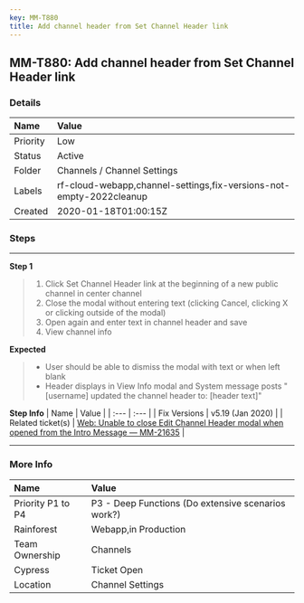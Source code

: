 ```yaml
---
key: MM-T880
title: Add channel header from Set Channel Header link
---
```


## MM-T880: Add channel header from Set Channel Header link

### Details

| Name     | Value                                                               |
| :------- | :------------------------------------------------------------------ |
| Priority | Low                                                                 |
| Status   | Active                                                              |
| Folder   | Channels / Channel Settings                                         |
| Labels   | rf-cloud-webapp,channel-settings,fix-versions-not-empty-2022cleanup |
| Created  | 2020-01-18T01:00:15Z                                                |

### Steps

<hr/>

**Step 1**

> <article><ol><li>Click Set Channel Header link at the beginning of a new public channel in center channel</li><li>Close the modal without entering text (clicking Cancel, clicking X or clicking outside of the modal)</li><li>Open again and enter text in channel header and save</li><li>View channel info</li></ol></article>

**Expected**

> <article><ul><li>User should be able to dismiss the modal with text or when left blank</li><li>Header displays in View Info modal and System message posts "[username] updated the channel header to: [header text]"</li></ul></article>

**Step Info**
| Name | Value |
| :--- | :--- |
| Fix Versions | v5.19 (Jan 2020) |
| Related ticket(s) | <a href="https://mattermost.atlassian.net/browse/MM-21635" rel="noopener noreferrer" target="_blank">Web: Unable to close Edit Channel Header modal when opened from the Intro Message — MM-21635</a> |

<hr/>

### More Info

| Name              | Value                                              |
| :---------------- | :------------------------------------------------- |
| Priority P1 to P4 | P3 - Deep Functions (Do extensive scenarios work?) |
| Rainforest        | Webapp,in Production                               |
| Team Ownership    | Channels                                           |
| Cypress           | Ticket Open                                        |
| Location          | Channel Settings                                   |
